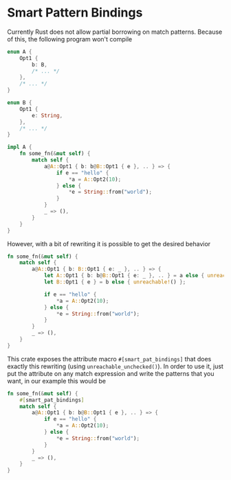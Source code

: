 # Smart Pattern Bindings

Currently Rust does not allow partial borrowing on match patterns. Because of this, the following
program won't compile

```rust
enum A {
    Opt1 {
        b: B,
        /* ... */
    },
    /* ... */
}

enum B {
    Opt1 {
        e: String,
    },
    /* ... */
}

impl A {
    fn some_fn(&mut self) {
        match self {
            a@A::Opt1 { b: b@B::Opt1 { e }, .. } => {
                if e == "hello" {
                    *a = A::Opt2(10);
                } else {
                    *e = String::from("world");
                }
            }
            _ => (),
        }
    }
}
```

However, with a bit of rewriting it is possible to get the desired behavior

```rust
fn some_fn(&mut self) {
    match self {
        a@A::Opt1 { b: B::Opt1 { e: _ }, .. } => {
            let A::Opt1 { b: b@B::Opt1 { e: _ }, .. } = a else { unreachable!() };
            let B::Opt1 { e } = b else { unreachable!() };

            if e == "hello" {
                *a = A::Opt2(10);
            } else {
                *e = String::from("world");
            }
        }
        _ => (),
    }
}
```

This crate exposes the attribute macro `#[smart_pat_bindings]` that does exactly this rewriting
(using `unreachable_unchecked()`). In order to use it, just put the attribute on any match
expression and write the patterns that you want, in our example this would be

```rust
fn some_fn(&mut self) {
    #[smart_pat_bindings]
    match self {
        a@A::Opt1 { b: b@B::Opt1 { e }, .. } => {
            if e == "hello" {
                *a = A::Opt2(10);
            } else {
                *e = String::from("world");
            }
        }
        _ => (),
    }
}
```
